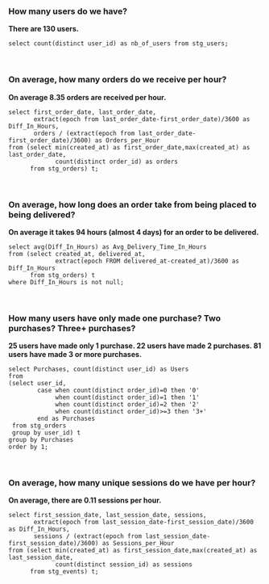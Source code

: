 ### How many users do we have?
**There are 130 users.**
```
select count(distinct user_id) as nb_of_users from stg_users;
```
<br />

### On average, how many orders do we receive per hour?
**On average 8.35 orders are received per hour.**
```
select first_order_date, last_order_date,
       extract(epoch from last_order_date-first_order_date)/3600 as Diff_In_Hours,
       orders / (extract(epoch from last_order_date-first_order_date)/3600) as Orders_per_Hour
from (select min(created_at) as first_order_date,max(created_at) as last_order_date,
             count(distinct order_id) as orders
      from stg_orders) t;
```
<br />

### On average, how long does an order take from being placed to being delivered?
**On average it takes 94 hours (almost 4 days) for an order to be delivered.**
```
select avg(Diff_In_Hours) as Avg_Delivery_Time_In_Hours
from (select created_at, delivered_at,
             extract(epoch FROM delivered_at-created_at)/3600 as Diff_In_Hours
      from stg_orders) t
where Diff_In_Hours is not null;
```
<br />

### How many users have only made one purchase? Two purchases? Three+ purchases?
**25 users have made only 1 purchase. 22 users have made 2 purchases. 81 users have made 3 or more purchases.**
```
select Purchases, count(distinct user_id) as Users
from
(select user_id, 
        case when count(distinct order_id)=0 then '0'
             when count(distinct order_id)=1 then '1'
             when count(distinct order_id)=2 then '2'
             when count(distinct order_id)>=3 then '3+'
        end as Purchases
 from stg_orders
 group by user_id) t
group by Purchases
order by 1;
```
<br />

### On average, how many unique sessions do we have per hour?
**On average, there are 0.11 sessions per hour.**
```
select first_session_date, last_session_date, sessions,
       extract(epoch from last_session_date-first_session_date)/3600 as Diff_In_Hours,
       sessions / (extract(epoch from last_session_date-first_session_date)/3600) as Sessions_per_Hour
from (select min(created_at) as first_session_date,max(created_at) as last_session_date,
             count(distinct session_id) as sessions
      from stg_events) t;
```
